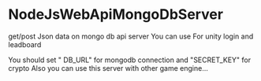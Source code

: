 # NodeJsWebApiMongoDbServer
get/post Json data on mongo db api server
You can use For unity login and leadboard

You should set " DB_URL" for mongodb connection and "SECRET_KEY" for crypto
Also you can use this server with other game engine...
